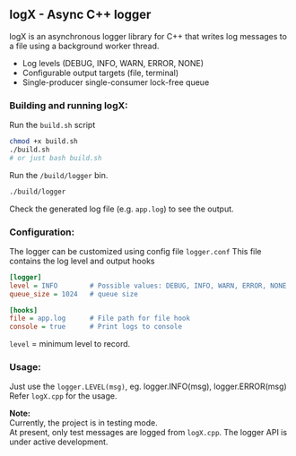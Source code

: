 ## logX - Async C++ logger
logX is an asynchronous logger library for C++ that writes log messages to a file using a background worker thread.

- Log levels (DEBUG, INFO, WARN, ERROR, NONE)
- Configurable output targets (file, terminal)
- Single-producer single-consumer lock-free queue

### Building and running logX:
Run the `build.sh` script
```bash
chmod +x build.sh
./build.sh 
# or just bash build.sh
```
Run the `/build/logger` bin.
```bash
./build/logger
```
Check the generated log file (e.g. `app.log`) to see the output.

### Configuration:
The logger can be customized using config file `logger.conf`
This file contains the log level and output hooks
```ini
[logger]
level = INFO        # Possible values: DEBUG, INFO, WARN, ERROR, NONE
queue_size = 1024   # queue size

[hooks]
file = app.log      # File path for file hook
console = true      # Print logs to console
```
`level` = minimum level to record.

### Usage:
Just use the `logger.LEVEL(msg)`, eg. logger.INFO(msg), logger.ERROR(msg) <br>
Refer `logX.cpp` for the usage.


**Note:**  
Currently, the project is in testing mode.<br>
At present, only test messages are logged from `logX.cpp`. The logger API is under active development.
